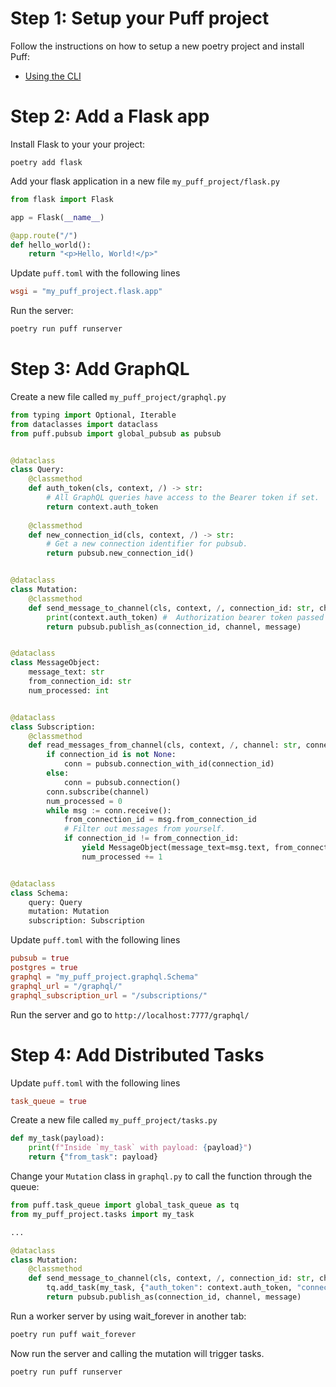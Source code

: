 # Step 1: Setup your Puff project

Follow the instructions on how to setup a new poetry project and install Puff:

* [Using the CLI](https://github.com/hansonkd/puff/blob/master/book/CLI.md)

# Step 2: Add a Flask app

Install Flask to your your project:

```
poetry add flask
```

Add your flask application in a new file `my_puff_project/flask.py`

```python
from flask import Flask

app = Flask(__name__)

@app.route("/")
def hello_world():
    return "<p>Hello, World!</p>"
```

Update `puff.toml` with the following lines

```toml
wsgi = "my_puff_project.flask.app"
```

Run the server:

```bash
poetry run puff runserver
```

# Step 3: Add GraphQL

Create a new file called `my_puff_project/graphql.py`

```python
from typing import Optional, Iterable
from dataclasses import dataclass
from puff.pubsub import global_pubsub as pubsub


@dataclass
class Query:
    @classmethod
    def auth_token(cls, context, /) -> str:
        # All GraphQL queries have access to the Bearer token if set.
        return context.auth_token
    
    @classmethod
    def new_connection_id(cls, context, /) -> str:
        # Get a new connection identifier for pubsub.
        return pubsub.new_connection_id()


@dataclass
class Mutation:
    @classmethod
    def send_message_to_channel(cls, context, /, connection_id: str, channel: str, message: str) -> bool:
        print(context.auth_token) #  Authorization bearer token passed in the context
        return pubsub.publish_as(connection_id, channel, message)


@dataclass
class MessageObject:
    message_text: str
    from_connection_id: str
    num_processed: int


@dataclass
class Subscription:
    @classmethod
    def read_messages_from_channel(cls, context, /, channel: str, connection_id: Optional[str] = None) -> Iterable[MessageObject]:
        if connection_id is not None:
            conn = pubsub.connection_with_id(connection_id)
        else:
            conn = pubsub.connection()
        conn.subscribe(channel)
        num_processed = 0
        while msg := conn.receive():
            from_connection_id = msg.from_connection_id
            # Filter out messages from yourself.
            if connection_id != from_connection_id:
                yield MessageObject(message_text=msg.text, from_connection_id=from_connection_id, num_processed=num_processed)
                num_processed += 1


@dataclass
class Schema:
    query: Query
    mutation: Mutation
    subscription: Subscription
```

Update `puff.toml` with the following lines

```toml
pubsub = true
postgres = true
graphql = "my_puff_project.graphql.Schema"
graphql_url = "/graphql/"
graphql_subscription_url = "/subscriptions/"
```

Run the server and go to `http://localhost:7777/graphql/`

# Step 4: Add Distributed Tasks

Update `puff.toml` with the following lines

```toml
task_queue = true
```

Create a new file called `my_puff_project/tasks.py`

```python
def my_task(payload):
    print(f"Inside `my_task` with payload: {payload}")
    return {"from_task": payload}
```

Change your `Mutation` class in `graphql.py` to call the function through the queue:

```python
from puff.task_queue import global_task_queue as tq
from my_puff_project.tasks import my_task

...

@dataclass
class Mutation:
    @classmethod
    def send_message_to_channel(cls, context, /, connection_id: str, channel: str, message: str) -> bool:
        tq.add_task(my_task, {"auth_token": context.auth_token, "connection_id": connection_id, "channel": channel, "message": message})
        return pubsub.publish_as(connection_id, channel, message)
```

Run a worker server by using wait_forever in another tab:

```bash
poetry run puff wait_forever
```

Now run the server and calling the mutation will trigger tasks.

```bash
poetry run puff runserver
```
